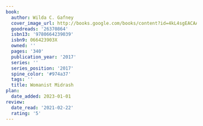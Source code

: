 ```yaml
---
book:
  author: Wilda C. Gafney
  cover_image_url: http://books.google.com/books/content?id=4kL4sgEACAAJ&printsec=frontcover&img=1&zoom=1&source=gbs_api
  goodreads: '26370864'
  isbn13: '9780664239039'
  isbn9: 066423903X
  owned: ''
  pages: '340'
  publication_year: '2017'
  series: ''
  series_position: '2017'
  spine_color: '#974a37'
  tags: ''
  title: Womanist Midrash
plan:
  date_added: 2023-01-01
review:
  date_read: '2021-02-22'
  rating: '5'
---
```


